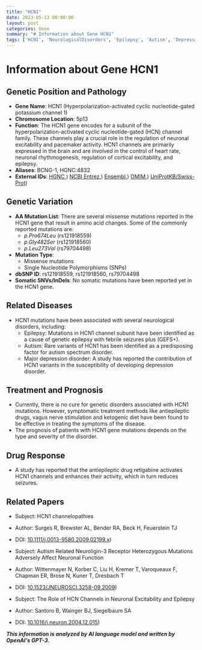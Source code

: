 ```yaml
---
title: "HCN1"
date: 2023-05-13 00:00:00
layout: post
categories: Gene
summary: "# Information about Gene HCN1"
tags: ['HCN1', 'NeurologicalDisorders', 'Epilepsy', 'Autism', 'Depression', 'AntiepilepticDrugs', 'Retigabine', 'NeuronalExcitability']
---
```


# Information about Gene HCN1

## Genetic Position and Pathology
- **Gene Name**: HCN1 (Hyperpolarization-activated cyclic nucleotide-gated potassium channel 1)
- **Chromosome Location**: 5p13
- **Function**: The HCN1 gene encodes for a subunit of the hyperpolarization-activated cyclic nucleotide-gated (HCN) channel family. These channels play a crucial role in the regulation of neuronal excitability and pacemaker activity. HCN1 channels are primarily expressed in the brain and are involved in the control of heart rate, neuronal rhythmogenesis, regulation of cortical excitability, and epilepsy. 
- **Aliases**: BCNG-1, HGNC:4832
- **External IDs**: [HGNC](https://www.genenames.org/data/gene-symbol-report/#!/hgnc_id/HGNC:4832),) [NCBI Entrez](https://www.ncbi.nlm.nih.gov/gene/348980),) [Ensembl](https://www.ensembl.org/Homo_sapiens/Gene/Summary?g=ENSG00000171540;r=5:37333474-37602155),) [OMIM](https://www.omim.org/entry/602780),) [UniProtKB/Swiss-Prot](https://www.uniprot.org/uniprot/Q9P1Z3))

## Genetic Variation
- **AA Mutation List**: There are several missense mutations reported in the HCN1 gene that result in amino acid changes. Some of the commonly reported mutations are:
    - *p.Pro674Leu* (rs121918559)
    - *p.Gly482Ser* (rs121918560)
    - *p.Leu273Val* (rs79704498)
- **Mutation Type**:
    - Missense mutations
    - Single Nucleotide Polymorphisms (SNPs)
- **dbSNP ID**: rs121918559, rs121918560, rs79704498
- **Somatic SNVs/InDels**: No somatic mutations have been reported yet in the HCN1 gene.

## Related Diseases
- HCN1 mutations have been associated with several neurological disorders, including:
    - Epilepsy: Mutations in HCN1 channel subunit have been identified as a cause of genetic epilepsy with febrile seizures plus (GEFS+).
    - Autism: Rare variants of HCN1 has been identified as a predisposing factor for autism spectrum disorder.
    - Major depression disorder: A study has reported the contribution of HCN1 variants in the susceptibility of developing depression disorder.

## Treatment and Prognosis
- Currently, there is no cure for genetic disorders associated with HCN1 mutations. However, symptomatic treatment methods like antiepileptic drugs, vagus nerve stimulation and ketogenic diet have been found to be effective in treating the symptoms of the disease.
- The prognosis of patients with HCN1 gene mutations depends on the type and severity of the disorder.

## Drug Response
- A study has reported that the antiepileptic drug retigabine activates HCN1 channels and enhances their activity, which in turn reduces seizures. 

## Related Papers
- Subject: HCN1 channelopathies
- Author: Surges R, Brewster AL, Bender RA, Beck H, Feuerstein TJ
- DOI: [10.1111/j.0013-9580.2009.02199.x](https://doi.org/10.1111/j.0013-9580.2009.02199.x))

- Subject: Autism Related Neuroligin-3 Receptor Heterozygous Mutations Adversely Affect Neuronal Function
- Author: Wittenmayer N, Korber C, Liu H, Kremer T, Varoqueaux F, Chapman ER, Brose N, Kuner T, Dresbach T
- DOI: [10.1523/JNEUROSCI.3258-09.2009](https://doi.org/10.1523/JNEUROSCI.3258-09.2009))

- Subject: The Role of HCN Channels in Neuronal Excitability and Epilepsy 
- Author: Santoro B, Wainger BJ, Siegelbaum SA
- DOI: [10.1016/j.neuron.2004.12.015](https://doi.org/10.1016/j.neuron.2004.12.015))

**_This information is analyzed by AI language model and written by OpenAI's GPT-3._**